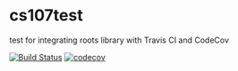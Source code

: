 # cs107test
test for integrating roots library with Travis CI and CodeCov

[![Build Status](https://travis-ci.com/TangJiahui/cs107test.svg?branch=main)](https://travis-ci.com/TangJiahui/cs107test.svg?branch=main)
[![codecov](https://codecov.io/gh/TangJiahui/cs107test/branch/master/graph/badge.svg?token=IKUWRM91DT)](https://codecov.io/gh/TangJiahui/cs107test/)
